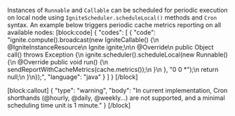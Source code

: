 Instances of `Runnable` and `Callable` can be scheduled for periodic execution on local node using `IgniteScheduler.scheduleLocal()` methods and `Cron` syntax. An example below triggers periodic cache metrics reporting on all available nodes: 
[block:code]
{
  "codes": [
    {
      "code": "ignite.compute().broadcast(new IgniteCallable<Object>() {\n    @IgniteInstanceResource\n    Ignite ignite;\n\n    @Override\n    public Object call() throws Exception {\n        ignite.scheduler().scheduleLocal(new Runnable() {\n            @Override public void run() {\n                sendReportWithCacheMetrics(cache.metrics());\n            }\n        }, \"0 0   *\");\n        return null;\n    }\n});",
      "language": "java"
    }
  ]
}
[/block]

[block:callout]
{
  "type": "warning",
  "body": "In current implementation, Cron shorthands (@hourly, @daily, @weekly...) are not supported, and a minimal scheduling time unit is 1 minute."
}
[/block]